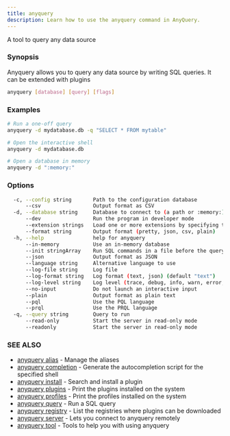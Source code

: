 ```yaml
---
title: anyquery
description: Learn how to use the anyquery command in AnyQuery.
---
```


A tool to query any data source

### Synopsis

Anyquery allows you to query any data source
by writing SQL queries. It can be extended with plugins

```bash
anyquery [database] [query] [flags]
```

### Examples

```bash
# Run a one-off query
anyquery -d mydatabase.db -q "SELECT * FROM mytable"

# Open the interactive shell
anyquery -d mydatabase.db

# Open a database in memory
anyquery -d ":memory:"

```

### Options

```bash
  -c, --config string       Path to the configuration database
      --csv                 Output format as CSV
  -d, --database string     Database to connect to (a path or :memory:)
      --dev                 Run the program in developer mode
      --extension strings   Load one or more extensions by specifying their path. Separate multiple extensions with a comma.
      --format string       Output format (pretty, json, csv, plain)
  -h, --help                help for anyquery
      --in-memory           Use an in-memory database
      --init stringArray    Run SQL commands in a file before the query. You can specify multiple files.
      --json                Output format as JSON
      --language string     Alternative language to use
      --log-file string     Log file
      --log-format string   Log format (text, json) (default "text")
      --log-level string    Log level (trace, debug, info, warn, error, off) (default "info")
      --no-input            Do not launch an interactive input
      --plain               Output format as plain text
      --pql                 Use the PQL language
      --prql                Use the PRQL language
  -q, --query string        Query to run
      --read-only           Start the server in read-only mode
      --readonly            Start the server in read-only mode
```

### SEE ALSO

* [anyquery alias](../anyquery_alias)	 - Manage the aliases
* [anyquery completion](../anyquery_completion)	 - Generate the autocompletion script for the specified shell
* [anyquery install](../anyquery_install)	 - Search and install a plugin
* [anyquery plugins](../anyquery_plugins)	 - Print the plugins installed on the system
* [anyquery profiles](../anyquery_profiles)	 - Print the profiles installed on the system
* [anyquery query](../anyquery_query)	 - Run a SQL query
* [anyquery registry](../anyquery_registry)	 - List the registries where plugins can be downloaded
* [anyquery server](../anyquery_server)	 - Lets you connect to anyquery remotely
* [anyquery tool](../anyquery_tool)	 - Tools to help you with using anyquery
